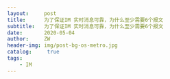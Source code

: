 ```yaml
---
layout:     post
title:      为了保证IM 实时消息可靠，为什么至少需要6个报文
subtitle:   为了保证IM 实时消息可靠，为什么至少需要6个报文
date:       2020-05-04
author:     ZW
header-img: img/post-bg-os-metro.jpg
catalog: 	 true
tags:
    - IM
---
```




